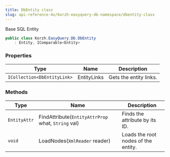 ```yaml
---
title: DbEntity class
slug: api-reference-4x/korzh-easyquery-db-namespace/dbentity-class
---
```



Base SQL Entity
```csharp
public class Korzh.EasyQuery.Db.DbEntity
    : Entity, IComparable<Entity>

```

### Properties

| Type | Name | Description | 
| --- | --- | --- | 
| `ICollection<DbEntityLink>` | EntityLinks | Gets the entity links. | 


### Methods

| Type | Name | Description | 
| --- | --- | --- | 
| `EntityAttr` | FindAttribute(`EntityAttrProp` what, `String` val) | Finds the attribute by its ID. | 
| `void` | LoadNodes(`XmlReader` reader) | Loads the root nodes of the entity. |